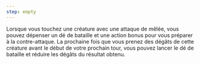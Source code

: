 ```yaml
---
step: empty
---
```

Lorsque vous touchez une créature avec une attaque de mêlée, vous pouvez dépenser un dé de bataille et une action bonus pour vous préparer à la contre-attaque. La prochaine fois que vous prenez des dégâts de cette créature avant le début de votre prochain tour, vous pouvez lancer le dé de bataille et réduire les dégâts du résultat obtenu.

